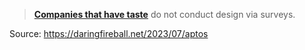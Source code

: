 > **[Companies that have taste](https://www.youtube.com/watch?v=3KdlJlHAAbQ)** do not conduct design via surveys.

Source: https://daringfireball.net/2023/07/aptos

 